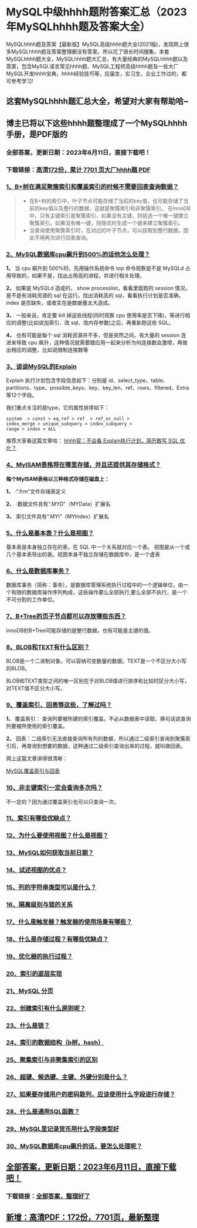 # MySQL中级hhhh题附答案汇总（2023年MySQLhhhh题及答案大全）

MySQLhhhh题及答案【最新版】MySQL高级hhhh题大全(2021版)，发现网上很多MySQLhhhh题及答案整理都没有答案，所以花了很长时间搜集，本套MySQLhhhh题大全，MySQLhhhh题大汇总，有大量经典的MySQLhhhh题以及答案，包含MySQL语言常见hhhh题、MySQL工程师高级hhhh题及一些大厂MySQL开发hhhh宝典，hhhh经验技巧等，应届生，实习生，企业工作过的，都可参考学习!

## 这套MySQLhhhh题汇总大全，希望对大家有帮助哈~ 

## 博主已将以下这些hhhh题整理成了一个MySQLhhhh手册，是PDF版的


### 全部答案，更新日期：2023年6月11日，直接下载吧！
### 下载链接：[高清172份，累计 7701 页大厂hhhh题  PDF](https://gitee.com/souyunku/DevBooks/blob/master/docs/index.md)


### [1、B+树在满足聚簇索引和覆盖索引的时候不需要回表查询数据？](https://gitee.com/souyunku/NewDevBooks/blob/master/docs/MySQL/MySQL中级hhhh题附答案汇总（2021年MySQLhhhh题及答案大全）.md#1b+树在满足聚簇索引和覆盖索引的时候不需要回表查询数据)  



> - 在B+树的索引中，叶子节点可能存储了当前的key值，也可能存储了当前的key值以及整行的数据，这就是聚簇索引和非聚簇索引。 在InnoDB中，只有主键索引是聚簇索引，如果没有主键，则挑选一个唯一键建立聚簇索引。如果没有唯一键，则隐式的生成一个键来建立聚簇索引。
> - 当查询使用聚簇索引时，在对应的叶子节点，可以获取到整行数据，因此不用再次进行回表查询。




### [2、MySQL数据库cpu飙升到500%的话他怎么处理？](https://gitee.com/souyunku/NewDevBooks/blob/master/docs/MySQL/MySQL中级hhhh题附答案汇总（2021年MySQLhhhh题及答案大全）.md#2mysql数据库cpu飙升到500%的话他怎么处理)  


**1、** 当 cpu 飙升到 500%时，先用操作系统命令 top 命令观察是不是 MySQLd 占用导致的，如果不是，找出占用高的进程，并进行相关处理。

**2、** 如果是 MySQLd 造成的， show processlist，看看里面跑的 session 情况，是不是有消耗资源的 sql 在运行。找出消耗高的 sql，看看执行计划是否准确， index 是否缺失，或者实在是数据量太大造成。

**3、** 一般来说，肯定要 kill 掉这些线程(同时观察 cpu 使用率是否下降)，等进行相应的调整(比如说加索引、改 sql、改内存参数)之后，再重新跑这些 SQL。

**4、** 也有可能是每个 sql 消耗资源并不多，但是突然之间，有大量的 session 连进来导致 cpu 飙升，这种情况就需要跟应用一起来分析为何连接数会激增，再做出相应的调整，比如说限制连接数等


### [3、谈谈MySQL的Explain](https://gitee.com/souyunku/NewDevBooks/blob/master/docs/MySQL/MySQL中级hhhh题附答案汇总（2021年MySQLhhhh题及答案大全）.md#3谈谈mysql的explain)  


Explain 执行计划包含字段信息如下：分别是 id、select_type、table、partitions、type、possible_keys、key、key_len、ref、rows、filtered、Extra 等12个字段。

我们重点关注的是type，它的属性排序如下：

```
system  > const > eq_ref > ref  > ref_or_null >
index_merge > unique_subquery > index_subquery >
range > index > ALL
```

推荐大家看这篇文章哈： [hhhh官：不会看 Explain执行计划，简历敢写 SQL 优化？](https://link.zhihu.com/?target=https%3A//mp.weixin.qq.com/s%3F__biz%3DMzIwOTE2MzU4NA%3D%3D%26mid%3D2247484319%26idx%3D1%26sn%3D17c98e757c24a853374cb7e06c9c9302%26chksm%3D977947b0a00ecea66f3971c723cd844158a24c6c602c22c562223f6932b5b7ad1eee8b700255%26token%3D1596384379%26lang%3Dzh_CN%23rd)


### [4、MyISAM表格将在哪里存储，并且还提供其存储格式？](https://gitee.com/souyunku/NewDevBooks/blob/master/docs/MySQL/MySQL中级hhhh题附答案汇总（2021年MySQLhhhh题及答案大全）.md#4myisam表格将在哪里存储并且还提供其存储格式)  


**每个MyISAM表格以三种格式存储在磁盘上：**

**1、** ·“.frm”文件存储表定义

**2、** ·数据文件具有“.MYD”（MYData）扩展名

**3、** 索引文件具有“.MYI”（MYIndex）扩展名


### [5、什么是基本表？什么是视图？](https://gitee.com/souyunku/NewDevBooks/blob/master/docs/MySQL/MySQL中级hhhh题附答案汇总（2021年MySQLhhhh题及答案大全）.md#5什么是基本表什么是视图)  


基本表是本身独立存在的表，在 SQL 中一个关系就对应一个表。 视图是从一个或几个基本表导出的表。视图本身不独立存储在数据库中，是一个虚表


### [6、什么是数据库事务？](https://gitee.com/souyunku/NewDevBooks/blob/master/docs/MySQL/MySQL中级hhhh题附答案汇总（2021年MySQLhhhh题及答案大全）.md#6什么是数据库事务)  


数据库事务（简称：事务），是数据库管理系统执行过程中的一个逻辑单位，由一个有限的数据库操作序列构成，这些操作要么全部执行,要么全部不执行，是一个不可分割的工作单位。


### [7、B+Tree的页子节点都可以存放哪些东西？](https://gitee.com/souyunku/NewDevBooks/blob/master/docs/MySQL/MySQL中级hhhh题附答案汇总（2021年MySQLhhhh题及答案大全）.md#7b+tree的页子节点都可以存放哪些东西)  


innoDB的B+Tree可能存储的是整行数据，也有可能是主键的值。


### [8、BLOB和TEXT有什么区别？](https://gitee.com/souyunku/NewDevBooks/blob/master/docs/MySQL/MySQL中级hhhh题附答案汇总（2021年MySQLhhhh题及答案大全）.md#8blob和text有什么区别)  


BLOB是一个二进制对象，可以容纳可变数量的数据。TEXT是一个不区分大小写的BLOB。

BLOB和TEXT类型之间的唯一区别在于对BLOB值进行排序和比较时区分大小写，对TEXT值不区分大小写。


### [9、覆盖索引、回表等这些，了解过吗？](https://gitee.com/souyunku/NewDevBooks/blob/master/docs/MySQL/MySQL中级hhhh题附答案汇总（2021年MySQLhhhh题及答案大全）.md#9覆盖索引回表等这些了解过吗)  


**1、** 覆盖索引： 查询列要被所建的索引覆盖，不必从数据表中读取，换句话说查询列要被所使用的索引覆盖。

**2、** 回表：二级索引无法直接查询所有列的数据，所以通过二级索引查询到聚簇索引后，再查询到想要的数据，这种通过二级索引查询出来的过程，就叫做回表。

网上这篇文章讲得很清晰：

[MySQL覆盖索引与回表](https://www.jianshu.com/p/8991cbca3854)


### [10、非主键索引一定会查询多次吗？](https://gitee.com/souyunku/NewDevBooks/blob/master/docs/MySQL/MySQL中级hhhh题附答案汇总（2021年MySQLhhhh题及答案大全）.md#10非主键索引一定会查询多次吗)  


不一定的？因为通过覆盖索引也可以只查询一次。


### [11、索引有哪些优缺点？](https://gitee.com/souyunku/NewDevBooks/blob/master/docs/MySQL/MySQL中级hhhh题附答案汇总（2021年MySQLhhhh题及答案大全）.md#11索引有哪些优缺点)  

### [12、为什么要使用视图？什么是视图？](https://gitee.com/souyunku/NewDevBooks/blob/master/docs/MySQL/MySQL中级hhhh题附答案汇总（2021年MySQLhhhh题及答案大全）.md#12为什么要使用视图什么是视图)  

### [13、MySQL如何获取当前日期？](https://gitee.com/souyunku/NewDevBooks/blob/master/docs/MySQL/MySQL中级hhhh题附答案汇总（2021年MySQLhhhh题及答案大全）.md#13mysql如何获取当前日期)  

### [14、试述视图的优点？](https://gitee.com/souyunku/NewDevBooks/blob/master/docs/MySQL/MySQL中级hhhh题附答案汇总（2021年MySQLhhhh题及答案大全）.md#14试述视图的优点)  

### [15、列的字符串类型可以是什么？](https://gitee.com/souyunku/NewDevBooks/blob/master/docs/MySQL/MySQL中级hhhh题附答案汇总（2021年MySQLhhhh题及答案大全）.md#15列的字符串类型可以是什么)  

### [16、隔离级别与锁的关系](https://gitee.com/souyunku/NewDevBooks/blob/master/docs/MySQL/MySQL中级hhhh题附答案汇总（2021年MySQLhhhh题及答案大全）.md#16隔离级别与锁的关系)  

### [17、什么是触发器？触发器的使用场景有哪些？](https://gitee.com/souyunku/NewDevBooks/blob/master/docs/MySQL/MySQL中级hhhh题附答案汇总（2021年MySQLhhhh题及答案大全）.md#17什么是触发器触发器的使用场景有哪些)  

### [18、什么是存储过程？有哪些优缺点？](https://gitee.com/souyunku/NewDevBooks/blob/master/docs/MySQL/MySQL中级hhhh题附答案汇总（2021年MySQLhhhh题及答案大全）.md#18什么是存储过程有哪些优缺点)  

### [19、优化器的执行过程？](https://gitee.com/souyunku/NewDevBooks/blob/master/docs/MySQL/MySQL中级hhhh题附答案汇总（2021年MySQLhhhh题及答案大全）.md#19优化器的执行过程)  

### [20、索引的底层实现](https://gitee.com/souyunku/NewDevBooks/blob/master/docs/MySQL/MySQL中级hhhh题附答案汇总（2021年MySQLhhhh题及答案大全）.md#20索引的底层实现)  

### [21、MySQL 分页](https://gitee.com/souyunku/NewDevBooks/blob/master/docs/MySQL/MySQL中级hhhh题附答案汇总（2021年MySQLhhhh题及答案大全）.md#21mysql-分页)  

### [22、创建索引有什么原则呢？](https://gitee.com/souyunku/NewDevBooks/blob/master/docs/MySQL/MySQL中级hhhh题附答案汇总（2021年MySQLhhhh题及答案大全）.md#22创建索引有什么原则呢)  

### [23、什么是锁？](https://gitee.com/souyunku/NewDevBooks/blob/master/docs/MySQL/MySQL中级hhhh题附答案汇总（2021年MySQLhhhh题及答案大全）.md#23什么是锁)  

### [24、索引的数据结构（b树，hash）](https://gitee.com/souyunku/NewDevBooks/blob/master/docs/MySQL/MySQL中级hhhh题附答案汇总（2021年MySQLhhhh题及答案大全）.md#24索引的数据结构b树hash)  

### [25、聚集索引与非聚集索引的区别](https://gitee.com/souyunku/NewDevBooks/blob/master/docs/MySQL/MySQL中级hhhh题附答案汇总（2021年MySQLhhhh题及答案大全）.md#25聚集索引与非聚集索引的区别)  

### [26、超键、候选键、主键、外键分别是什么？](https://gitee.com/souyunku/NewDevBooks/blob/master/docs/MySQL/MySQL中级hhhh题附答案汇总（2021年MySQLhhhh题及答案大全）.md#26超键候选键主键外键分别是什么)  

### [27、如果要存储用户的密码散列，应该使用什么字段进行存储？](https://gitee.com/souyunku/NewDevBooks/blob/master/docs/MySQL/MySQL中级hhhh题附答案汇总（2021年MySQLhhhh题及答案大全）.md#27如果要存储用户的密码散列应该使用什么字段进行存储)  

### [28、什么是通用SQL函数？](https://gitee.com/souyunku/NewDevBooks/blob/master/docs/MySQL/MySQL中级hhhh题附答案汇总（2021年MySQLhhhh题及答案大全）.md#28什么是通用sql函数)  

### [29、MySQL里记录货币用什么字段类型好](https://gitee.com/souyunku/NewDevBooks/blob/master/docs/MySQL/MySQL中级hhhh题附答案汇总（2021年MySQLhhhh题及答案大全）.md#29mysql里记录货币用什么字段类型好)  

### [30、MySQL数据库cpu飙升的话，要怎么处理呢？](https://gitee.com/souyunku/NewDevBooks/blob/master/docs/MySQL/MySQL中级hhhh题附答案汇总（2021年MySQLhhhh题及答案大全）.md#30mysql数据库cpu飙升的话要怎么处理呢)  






## [全部答案，更新日期：2023年6月11日，直接下载吧！](https://gitee.com/souyunku/DevBooks/blob/master/docs/daan.md)

### 下载链接：[全部答案，整理好了](https://gitee.com/souyunku/NewDevBooks/blob/master/docs/daan.md)




## [新增：高清PDF：172份，7701页，最新整理](https://gitee.com/souyunku/DevBooks/blob/master/docs/daan.md)
